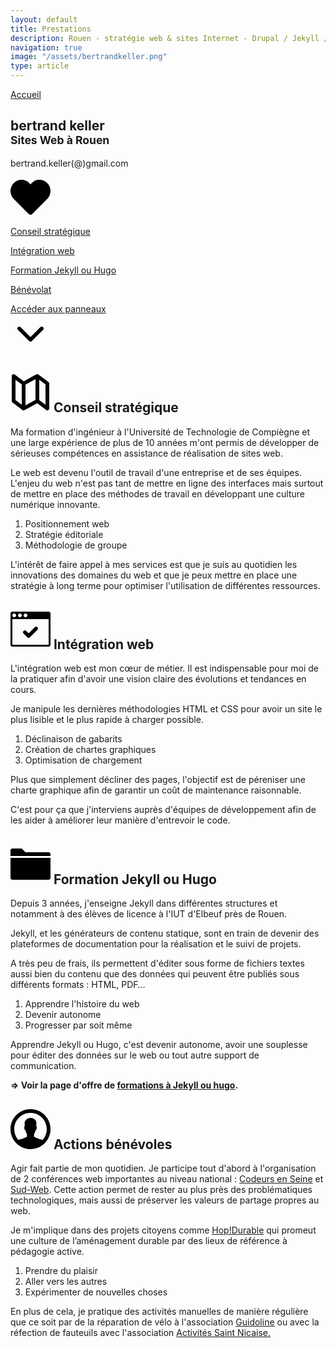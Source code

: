 ```yaml
---
layout: default
title: Prestations
description: Rouen - stratégie web & sites Internet - Drupal / Jekyll / Hugo
navigation: true
image: "/assets/bertrandkeller.png"
type: article
---
```


<style type="text/css">
    {% capture include_to_scssify %}
      {% include onepage.scss %}
    {% endcapture %}
    {{ include_to_scssify | scssify }}
</style>

<section class="panel panel-first bg-black">
  <a href="/" class="nav-back">Accueil</a>
  <h1>bertrand keller<br><small>Sites Web à Rouen</small></h1>
  <p>bertrand.keller(@)gmail.com</p>
  <svg version="1.1" id="Layer_1" xmlns="http://www.w3.org/2000/svg" xmlns:xlink="http://www.w3.org/1999/xlink" x="0px" y="0px"
	 width="64px" height="64px" viewBox="0 0 64 64" enable-background="new 0 0 64 64" xml:space="preserve">
        <g id="HEART_1_" enable-background="new    ">
            <g id="HEART">
                <g>
                    <path d="M58.729,9.272C55.328,5.873,50.809,4,46,4s-8.662,1.727-12.061,5.126c-0.002,0.002-0.004,0.003-0.006,0.005l-0.002,0.001
                        L32,11.565l-1.932-2.286c-0.002-0.002-0.004-0.004-0.006-0.006c0,0-0.001,0-0.001-0.001C26.661,5.873,22.808,4,18,4
                        S8.672,5.873,5.272,9.272C1.872,12.672,0,17.192,0,22c0,4.806,1.87,9.323,5.266,12.723L29.16,58.816
                        C29.911,59.574,30.933,60,32,60c1.066,0,2.089-0.426,2.84-1.184l23.893-24.092C62.129,31.325,64,26.806,64,22
                        C64,17.192,62.128,12.672,58.729,9.272z"/>
                </g>
            </g>
        </g>
        </svg>
  <p class="anchor"><a href="#id-conseil">Conseil stratégique</a></p>
  <p class="anchor"><a href="#id-integration">Intégration web</a></p>
  <p class="anchor"><a href="#id-jekyll">Formation Jekyll ou Hugo</a></p>
  <p class="anchor"><a href="#id-benevolat">Bénévolat</a></p>
  <p class="anchor arrow"><a href="#id-conseil">
    Accéder aux panneaux<br>
    <svg version="1.1" id="Layer_1" xmlns="http://www.w3.org/2000/svg" xmlns:xlink="http://www.w3.org/1999/xlink" x="0px" y="0px"
        width="64px" height="64px" viewBox="0 0 64 64" enable-background="new 0 0 64 64" xml:space="preserve">
    <g id="ARROW__x2F__DOWN_1_" enable-background="new    ">
        <g id="ARROW__x2F__DOWN">
            <g>
                <path d="M53,23c0-1.657-1.343-3-3-3c-0.809,0-1.542,0.321-2.082,0.841l-0.001-0.001L31.993,36.764L16.275,21.046
                    C15.725,20.406,14.91,20,14,20c-1.657,0-3,1.343-3,3c0,0.805,0.318,1.536,0.835,2.075l-0.008,0.008l18,18l0.001-0.001
                    C30.374,43.648,31.139,44,31.987,44c0.002,0,0.004,0,0.007,0c0.002,0,0.004,0,0.007,0c0.849,0,1.612-0.352,2.159-0.918
                    l0.001,0.001l18-18l-0.001-0.001C52.68,24.543,53,23.809,53,23z"/>
            </g>
        </g>
    </g>
    </svg></a></p>
</section>

<section id="id-conseil" class="panel">
    <div class="panel-wrapper">
        <h2>
        <svg version="1.1" id="Layer_1" xmlns="http://www.w3.org/2000/svg" xmlns:xlink="http://www.w3.org/1999/xlink" x="0px" y="0px"
            width="64px" height="64px" viewBox="0 0 64 64" enable-background="new 0 0 64 64" xml:space="preserve">
        <g id="MAP_1_" enable-background="new    ">
            <g id="MAP">
                <g>
                    <path d="M60.866,15.668L60.866,15.668l-0.024-0.02c-0.072-0.058-0.145-0.117-0.224-0.168L44.867,3.667l-0.001,0.001
                        C44.352,3.256,43.709,3,43,3c-0.495,0-0.956,0.131-1.367,0.344L41.63,3.339L21.251,14.455L6.867,3.667L6.866,3.668
                        C6.352,3.256,5.709,3,5,3C3.343,3,2,4.343,2,6v40c0,1.057,0.548,1.98,1.372,2.514l15.815,11.861C19.692,60.762,20.315,61,21,61
                        c0.528,0,1.018-0.148,1.449-0.389l0.003,0.007l20.272-11.058l14.543,10.905l0.012-0.016C57.766,60.795,58.357,61,59,61
                        c1.657,0,3-1.343,3-3V18C62,17.052,61.552,16.218,60.866,15.668z M18,51.986l-10-7.5V12.017l10,7.5V51.986z M40,44.212l-16,8.728
                        V19.79l16-8.727V44.212z M56,52.018l-10-7.5v-32.5l10,7.5V52.018z"/>
                </g>
            </g>
        </g>
        </svg>
        Conseil stratégique</h2>
        <p>Ma formation d'ingénieur à l'Université de Technologie de Compiègne et une large expérience de plus de 10 années m'ont permis de développer de sérieuses compétences en assistance de réalisation de sites web.</p>
        <p>Le web est devenu l'outil de travail d'une entreprise et de ses équipes. L'enjeu du web n'est pas tant de mettre en ligne des interfaces mais surtout de mettre en place des méthodes de travail en développant une culture numérique innovante.</p>
        <ol class="panel-list">
            <li><span>Positionnement web</span></li>
            <li><span>Stratégie éditoriale</span></li>
            <li><span>Méthodologie de groupe</span></li>
        </ol>
        <p>L'intérêt de faire appel à mes services est que je suis au quotidien les innovations des domaines du web et que je peux mettre en place une stratégie à long terme pour optimiser l'utilisation de différentes ressources.</p>
    </div>
</section>

<section id="id-integration" class="panel bg-black">
  <div class="panel-wrapper">
        <h2><svg version="1.1" id="Layer_1" xmlns="http://www.w3.org/2000/svg" xmlns:xlink="http://www.w3.org/1999/xlink" x="0px" y="0px"
	 width="64px" height="64px" viewBox="0 0 64 64" enable-background="new 0 0 64 64" xml:space="preserve">
            <g id="BROWSER__x2F__OK_1_" enable-background="new    ">
                <g id="BROWSER__x2F__OK">
                    <g>
                        <path d="M26.879,45.121C27.422,45.664,28.172,46,29,46s1.578-0.336,2.121-0.879l12-12C43.664,32.579,44,31.828,44,31
                            c0-1.657-1.343-3-3-3c-0.828,0-1.578,0.336-2.121,0.879L29,38.757l-3.879-3.878C24.579,34.336,23.828,34,23,34
                            c-1.657,0-3,1.343-3,3c0,0.828,0.336,1.578,0.879,2.121L26.879,45.121z M61,4H3C1.343,4,0,5.343,0,7v50c0,1.657,1.343,3,3,3h58
                            c1.657,0,3-1.343,3-3V7C64,5.343,62.657,4,61,4z M24,7c1.657,0,3,1.343,3,3s-1.343,3-3,3s-3-1.343-3-3S22.343,7,24,7z M15,7
                            c1.657,0,3,1.343,3,3s-1.343,3-3,3s-3-1.343-3-3S13.343,7,15,7z M6,7c1.657,0,3,1.343,3,3s-1.343,3-3,3s-3-1.343-3-3S4.343,7,6,7
                            z M61,57H3V16h58V57z"/>
                    </g>
                </g>
            </g>
            </svg>
        Intégration web</h2>
        <p>L'intégration web est mon cœur de métier. Il est indispensable pour moi de la pratiquer afin d'avoir une vision claire des évolutions et tendances en cours.</p>
        <p>Je manipule les dernières méthodologies HTML et CSS pour avoir un site le plus lisible et le plus rapide à charger possible.</p>
        <ol class="panel-list">
            <li><span>Déclinaison de gabarits</span></li>
            <li><span>Création de chartes graphiques</span></li>
            <li><span>Optimisation de chargement</span></li>
        </ol>
        <p>Plus que simplement décliner des pages, l'objectif est de péreniser une charte graphique afin de garantir un coût de maintenance raisonnable.</p>
        <p>C'est pour ça que j'interviens auprès d'équipes de développement afin de les aider à améliorer leur manière d'entrevoir le code.</p>
  </div>
</section>

<section id="id-jekyll" class="panel">
  <div class="panel-wrapper">
      <h2><svg version="1.1" id="Layer_1" xmlns="http://www.w3.org/2000/svg" xmlns:xlink="http://www.w3.org/1999/xlink" x="0px" y="0px"
	 width="64px" height="64px" viewBox="0 0 64 64" enable-background="new 0 0 64 64" xml:space="preserve">
            <g id="FOLDER_1_" enable-background="new    ">
                <g id="FOLDER">
                    <g>
                        <path d="M0,54c0,1.657,1.343,3,3,3h58c1.657,0,3-1.343,3-3V22H0V54z M61,13H23.982L18,7H3c-1.657,0-3,1.343-3,3v9h64v-3
                            C64,14.343,62.657,13,61,13z"/>
                    </g>
                </g>
            </g>
            </svg> 
            Formation Jekyll ou Hugo</h2>
      <p>Depuis 3 années, j'enseigne Jekyll dans différentes structures et notamment à des élèves de licence à l'IUT d'Elbeuf près de Rouen.</p>
      <p>Jekyll, et les générateurs de contenu statique, sont en train de devenir des plateformes de documentation pour la réalisation et le suivi de projets.</p>
      <p>A très peu de frais, ils permettent d'éditer sous forme de fichiers textes aussi bien du contenu que des données qui peuvent être publiés sous différents formats : HTML, PDF…</p>
      <ol class="panel-list">
            <li><span>Apprendre l'histoire du web</span></li>
            <li><span>Devenir autonome</span></li>
            <li><span>Progresser par soit même</span></li>
        </ol>
      <p>Apprendre Jekyll ou Hugo, c'est devenir autonome, avoir une souplesse pour éditer des données sur le web ou tout autre support de communication.</p>
      <p><strong>=> Voir la page d'offre de <a href="/formation-jekyll-hugo/">formations à Jekyll ou hugo</a>.</strong></p>
  </div>
</section>

<section id="id-benevolat" class="panel bg-black">
    <div class="panel-wrapper">
        <h2>
        <svg version="1.1" id="Layer_1" xmlns="http://www.w3.org/2000/svg" xmlns:xlink="http://www.w3.org/1999/xlink" x="0px" y="0px"
	 width="64px" height="64px" viewBox="0 0 64 64" enable-background="new 0 0 64 64" xml:space="preserve">
<g id="USER_3_" enable-background="new    ">
	<g id="USER">
		<g>
			<path d="M32,0C14.327,0,0,14.327,0,32s14.327,32,32,32s32-14.327,32-32S49.673,0,32,0z M51.253,49.43
				c-3.767-1.826-2.382-0.398-7.31-2.427c-5.041-2.073-6.235-2.749-6.235-2.749L37.664,39.5c0,0,1.888-1.422,2.477-5.917
				c1.178,0.338,1.578-1.372,1.642-2.464c0.069-1.055,0.696-4.346-0.745-4.052c0.295-2.197,0.527-4.183,0.421-5.235
				c-0.36-3.691-2.931-7.544-9.42-7.826c-5.517,0.282-9.098,4.138-9.46,7.829c-0.104,1.052,0.108,3.036,0.403,5.236
				c-1.441-0.297-0.821,2.999-0.758,4.054c0.07,1.092,0.46,2.809,1.641,2.469c0.587,4.495,2.475,5.93,2.475,5.93L26.293,44.3
				c0,0-1.195,0.724-6.236,2.796c-4.927,2.027-3.544,0.512-7.31,2.334C8.568,44.816,6,38.715,6,32C6,17.641,17.641,6,32,6
				c14.359,0,26,11.641,26,26C58,38.716,55.432,44.816,51.253,49.43z"/>
		</g>
	</g>
</g>
</svg>
Actions bénévoles</h2>
        <p>Agir fait partie de mon quotidien. Je participe tout d'abord à l'organisation de 2 conférences web importantes au niveau national : <a href="http://codeursenseine.com">Codeurs en Seine</a> et <a href="https://sudweb.fr">Sud-Web</a>. Cette action permet de rester au plus près des problématiques technologiques, mais aussi de préserver les valeurs de partage propres au web.</p>
        <p>Je m'implique dans des projets citoyens comme <a href="https://hopdurable.fr">Hop!Durable</a> qui promeut une culture de l’aménagement durable par des lieux de référence à pédagogie active.</p>
        <ol class="panel-list">
            <li><span>Prendre du plaisir</span></li>
            <li><span>Aller vers les autres</span></li>
            <li><span>Expérimenter de nouvelles choses</span></li>
        </ol>
        <p>En plus de cela, je pratique des activités manuelles de manière régulière que ce soit par de la réparation de vélo à l'association <a href="http://www.guidoline.com/">Guidoline</a> ou avec la réfection de fauteuils avec l'association <a href="https://activitesaintnicaise.org">Activités Saint Nicaise.</a></p>
    </div>
</section>
<!-- <section class="panel">
    <div class="panel-wrapper">
        <h2>Au quotidien</h2>
        <p>Je travaille sur l'amélioration des méthodes de réalisation d'interfaces web (UX design). Depuis 2005, les occasions se sont multipliées pour maîtriser les multiples paramètres qui permettent de mettre en ligne un site de qualité : méthodes Agiles, accessibilité, Responsive Web Design, performance web,…</p>
        <p>Organiser le chaos, maîtriser la complexité, valoriser la marginalité. J'élabore ces stratégies innovantes de conception de projets web. Expert en développement d'interfaces, je suis les préceptes du management par la joie.</p>
        <p>Aujourd'hui, je pratique ce métier en freelance afin de m'investir dans une relation client plus honnête et plus franche : s'engager ensemble dans une réussite partagée. Magnifier la valeur et optimiser l'effort.</p>
        <p>Vous pouvez me contacter
            <br />par mail en remplaçant par les valeurs adéquates <strong>monprenom.monnom@gmail.com</strong>
            <br />ou sur twitter sur <a href="http://twitter.com/bertrandkeller">twitter.com/bertrandkeller</a>.
        </p>
    </div>
</section> -->
<!-- <section class="panel bg-black">
    <div class="panel-wrapper">
        <h2>Profil et offres</h2>
        <p>Voir le profil LinkedIn de <a href="http://www.linkedin.com/in/bertrandkeller">bertrandkeller</a></p>
        <p>Je propose des prestations de définition du besoin, d'audit qualité et d'assistance à maîtrise d'ouvrage mais aussi de la déclinaisons CSS, de l'optimisation de performance et mise en place de processus de conformité accessibilité RGAA.</p>
        <p>Je réalise de petits sites avec hébergement gratuit avec Jekyll et Wordpress.</p>
        <p>Je travaille en collaboration avec <a href="http://apollonet.fr/">Apollonet</a> pour le développement Drupal, <a href="http://ziopod.com/">Ziopod</a> pour du développement applicatif et <a href="http://piapandelakis.com/">Pia Pandelakis</a> pour le graphisme.</p>
    </div>
</section> -->


<script>
  /*
 * - autoSmoothScroll -
 * Licence MIT
 * Written by Gabriel Delépine
 * Current version  1.3.1 (2014-10-22)
 * Previous version 1.3.0 (2014-07-23)
 * Previous version 1.2.0 (2014-02-13)
 * Previous version 1.0.1 (2013-11-08)
 * Previous version 1.0.0 (2013-10-27)
 * Requirement : No one, it is a framework-free fonction (ie : You do not need to include any other file in your page such as jQuery)
 * Fork-me in github :
 * */
(function(window, undefined) // Code in a function to create an isolate scope
{
    'use strict';
    var height_fixed_header = 0, // For layout with header with position:fixed. Write here the height of your header for your anchor don't be hiden behind
        speed = 500,
        moving_frequency = 15, // Affects performance ! High number makes scroll more smooth
        links = document.getElementsByTagName('a'),
        href;

    for(var i=0; i<links.length; i++)
    {
        href = (links[i].attributes.href === undefined) ? null : links[i].attributes.href.nodeValue.toString();
        if(href !== null && href.length > 1 && href.indexOf('#') != -1) // href.substr(0, 1) == '#'
        {
            links[i].onclick = function()
            {
                var element,
                    href = this.attributes.href.nodeValue.toString(),
                    url = href.substr(0, href.indexOf('#')),
                    id = href.substr(href.indexOf('#')+1);
                if(element = document.getElementById(id))
                {

                    var hop_count = (speed - (speed % moving_frequency)) / moving_frequency, // Always make an integer
                        getScrollTopDocumentAtBegin = getScrollTopDocument(),
                        gap = (getScrollTopElement(element) - getScrollTopDocumentAtBegin) / hop_count;

                    if(window.history && typeof window.history.pushState == 'function')
                        window.history.pushState({}, undefined, url+'#'+id);// Change URL for modern browser

                    for(var i = 1; i <= hop_count; i++)
                    {
                        (function()
                        {
                            var hop_top_position = gap*i;
                            setTimeout(function(){  window.scrollTo(0, hop_top_position + getScrollTopDocumentAtBegin); }, moving_frequency*i);
                        })();
                    }

                    return false;
                }
            };
        }
    }

    var getScrollTopElement =  function(e)
    {
        var top = height_fixed_header * -1;

        while (e.offsetParent != undefined && e.offsetParent != null)
        {
            top += e.offsetTop + (e.clientTop != null ? e.clientTop : 0);
            e = e.offsetParent;
        }

        return top;
    };

    var getScrollTopDocument = function()
    {
        return window.pageYOffset !== undefined ? window.pageYOffset : document.documentElement.scrollTop !== undefined ? document.documentElement.scrollTop : document.body.scrollTop;
    };
})(window);

</script>
